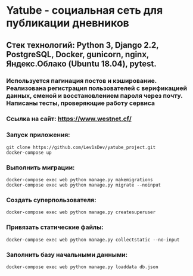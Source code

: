 # Yatube - социальная сеть для публикации дневников

## Стек технологий: Python 3, Django 2.2, PostgreSQL, Docker, gunicorn, nginx, Яндекс.Облако (Ubuntu 18.04), pytest.

### Используется пагинация постов и кэширование. Реализована регистрация пользователей с верификацией данных, сменой и восстановлением пароля через почту. Написаны тесты, проверяющие работу сервиса

### Ссылка на сайт: https://www.westnet.cf/

### Запуск приложения:
``` git clone https://github.com/Lev1sDev/yatube_project.git  ``` \
```docker-compose up```

### Выполнить миграции:
```docker-compose exec web python manage.py makemigrations``` \
```docker-compose exec web python manage.py migrate --noinput```

### Создать суперпользователя:
```docker-compose exec web python manage.py createsuperuser```

### Привязать статические файлы:
```docker-compose exec web python manage.py collectstatic --no-input```

### Заполнить базу начальными данными:
```docker-compose exec web python manage.py loaddata db.json```
